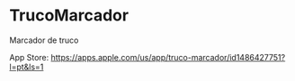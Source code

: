 # TrucoMarcador

Marcador de truco

App Store: https://apps.apple.com/us/app/truco-marcador/id1486427751?l=pt&ls=1
